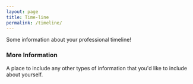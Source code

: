 ```yaml
---
layout: page
title: Time-line
permalink: /timeline/
---
```


Some information about your professional timeline!

### More Information

A place to include any other types of information that you'd like to include about yourself.



